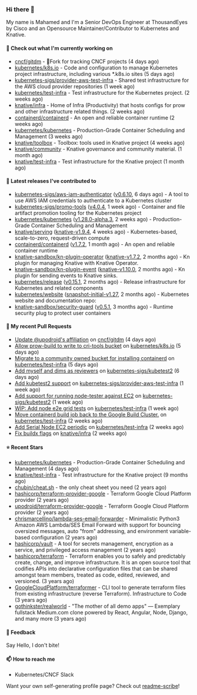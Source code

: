 ### Hi there 👋

My name is Mahamed and I'm a Senior DevOps Engineer at ThousandEyes by Cisco and an Opensource Maintainer/Contributor to Kubernetes and Knative.

#### 👷 Check out what I'm currently working on

- [cncf/gitdm](https://github.com/cncf/gitdm) - 📜Fork for tracking CNCF projects (4 days ago)
- [kubernetes/k8s.io](https://github.com/kubernetes/k8s.io) - Code and configuration to manage Kubernetes project infrastructure, including various *.k8s.io sites (5 days ago)
- [kubernetes-sigs/provider-aws-test-infra](https://github.com/kubernetes-sigs/provider-aws-test-infra) - Shared test infrastructure for the AWS cloud provider repositories (1 week ago)
- [kubernetes/test-infra](https://github.com/kubernetes/test-infra) - Test infrastructure for the Kubernetes project. (2 weeks ago)
- [knative/infra](https://github.com/knative/infra) - Home of Infra (Productivity) that hosts configs for prow and other infrastructure related things. (2 weeks ago)
- [containerd/containerd](https://github.com/containerd/containerd) - An open and reliable container runtime (2 weeks ago)
- [kubernetes/kubernetes](https://github.com/kubernetes/kubernetes) - Production-Grade Container Scheduling and Management (3 weeks ago)
- [knative/toolbox](https://github.com/knative/toolbox) - Toolbox: tools used in Knative project (4 weeks ago)
- [knative/community](https://github.com/knative/community) - Knative governance and community material. (1 month ago)
- [knative/test-infra](https://github.com/knative/test-infra) - Test infrastructure for the Knative project (1 month ago)

#### 🔭 Latest releases I've contributed to

- [kubernetes-sigs/aws-iam-authenticator](https://github.com/kubernetes-sigs/aws-iam-authenticator) ([v0.6.10](https://github.com/kubernetes-sigs/aws-iam-authenticator/releases/tag/v0.6.10), 6 days ago) - A tool to use AWS IAM credentials to authenticate to a Kubernetes cluster
- [kubernetes-sigs/promo-tools](https://github.com/kubernetes-sigs/promo-tools) ([v4.0.4](https://github.com/kubernetes-sigs/promo-tools/releases/tag/v4.0.4), 1 week ago) - Container and file artifact promotion tooling for the Kubernetes project
- [kubernetes/kubernetes](https://github.com/kubernetes/kubernetes) ([v1.28.0-alpha.3](https://github.com/kubernetes/kubernetes/releases/tag/v1.28.0-alpha.3), 2 weeks ago) - Production-Grade Container Scheduling and Management
- [knative/serving](https://github.com/knative/serving) ([knative-v1.9.4](https://github.com/knative/serving/releases/tag/knative-v1.9.4), 4 weeks ago) - Kubernetes-based, scale-to-zero, request-driven compute
- [containerd/containerd](https://github.com/containerd/containerd) ([v1.7.2](https://github.com/containerd/containerd/releases/tag/v1.7.2), 1 month ago) - An open and reliable container runtime
- [knative-sandbox/kn-plugin-operator](https://github.com/knative-sandbox/kn-plugin-operator) ([knative-v1.7.2](https://github.com/knative-sandbox/kn-plugin-operator/releases/tag/knative-v1.7.2), 2 months ago) - Kn plugin for managing Knative with Knative Operator.
- [knative-sandbox/kn-plugin-event](https://github.com/knative-sandbox/kn-plugin-event) ([knative-v1.10.0](https://github.com/knative-sandbox/kn-plugin-event/releases/tag/knative-v1.10.0), 2 months ago) - Kn plugin for sending events to Knative sinks.
- [kubernetes/release](https://github.com/kubernetes/release) ([v0.15.1](https://github.com/kubernetes/release/releases/tag/v0.15.1), 2 months ago) - Release infrastructure for Kubernetes and related components
- [kubernetes/website](https://github.com/kubernetes/website) ([snapshot-initial-v1.27](https://github.com/kubernetes/website/releases/tag/snapshot-initial-v1.27), 2 months ago) - Kubernetes website and documentation repo: 
- [knative-sandbox/security-guard](https://github.com/knative-sandbox/security-guard) ([v0.5.1](https://github.com/knative-sandbox/security-guard/releases/tag/v0.5.1), 3 months ago) - Runtime security plug to protect user containers

#### 🔨 My recent Pull Requests

- [Update @upodroid&#39;s affiliation](https://github.com/cncf/gitdm/pull/100) on [cncf/gitdm](https://github.com/cncf/gitdm) (4 days ago)
- [Allow prow-build to write to cri-tools bucket](https://github.com/kubernetes/k8s.io/pull/5500) on [kubernetes/k8s.io](https://github.com/kubernetes/k8s.io) (5 days ago)
- [Migrate to a community owned bucket for installing containerd](https://github.com/kubernetes/test-infra/pull/29986) on [kubernetes/test-infra](https://github.com/kubernetes/test-infra) (5 days ago)
- [Add myself and dims as reviewers](https://github.com/kubernetes-sigs/kubetest2/pull/231) on [kubernetes-sigs/kubetest2](https://github.com/kubernetes-sigs/kubetest2) (6 days ago)
- [Add kubetest2 support](https://github.com/kubernetes-sigs/provider-aws-test-infra/pull/39) on [kubernetes-sigs/provider-aws-test-infra](https://github.com/kubernetes-sigs/provider-aws-test-infra) (1 week ago)
- [Add support for running node-tester against EC2](https://github.com/kubernetes-sigs/kubetest2/pull/230) on [kubernetes-sigs/kubetest2](https://github.com/kubernetes-sigs/kubetest2) (1 week ago)
- [WIP: Add node e2e grid tests](https://github.com/kubernetes/test-infra/pull/29944) on [kubernetes/test-infra](https://github.com/kubernetes/test-infra) (1 week ago)
- [Move containerd build job back to the Google Build Cluster.](https://github.com/kubernetes/test-infra/pull/29839) on [kubernetes/test-infra](https://github.com/kubernetes/test-infra) (2 weeks ago)
- [Add Serial Node EC2 periodic](https://github.com/kubernetes/test-infra/pull/29838) on [kubernetes/test-infra](https://github.com/kubernetes/test-infra) (2 weeks ago)
- [Fix buildx flags](https://github.com/knative/infra/pull/111) on [knative/infra](https://github.com/knative/infra) (2 weeks ago)

#### ⭐ Recent Stars

- [kubernetes/kubernetes](https://github.com/kubernetes/kubernetes) - Production-Grade Container Scheduling and Management (4 days ago)
- [knative/test-infra](https://github.com/knative/test-infra) - Test infrastructure for the Knative project (9 months ago)
- [chubin/cheat.sh](https://github.com/chubin/cheat.sh) - the only cheat sheet you need (2 years ago)
- [hashicorp/terraform-provider-google](https://github.com/hashicorp/terraform-provider-google) - Terraform Google Cloud Platform provider (2 years ago)
- [upodroid/terraform-provider-google](https://github.com/upodroid/terraform-provider-google) - Terraform Google Cloud Platform provider (2 years ago)
- [chrismarcellino/lambda-ses-email-forwarder](https://github.com/chrismarcellino/lambda-ses-email-forwarder) - Minimalistic Python3 Amazon AWS Lambda/SES Email Forward with support for bouncing oversized messages, auto &#34;from&#34; addressing, and environment variable-based configuration (2 years ago)
- [hashicorp/vault](https://github.com/hashicorp/vault) - A tool for secrets management, encryption as a service, and privileged access management (2 years ago)
- [hashicorp/terraform](https://github.com/hashicorp/terraform) - Terraform enables you to safely and predictably create, change, and improve infrastructure. It is an open source tool that codifies APIs into declarative configuration files that can be shared amongst team members, treated as code, edited, reviewed, and versioned. (3 years ago)
- [GoogleCloudPlatform/terraformer](https://github.com/GoogleCloudPlatform/terraformer) - CLI tool to generate terraform files from existing infrastructure (reverse Terraform). Infrastructure to Code (3 years ago)
- [gothinkster/realworld](https://github.com/gothinkster/realworld) - &#34;The mother of all demo apps&#34; — Exemplary fullstack Medium.com clone powered by React, Angular, Node, Django, and many more (3 years ago)

#### 💬 Feedback

Say Hello, I don't bite!

#### 📫 How to reach me

- Kubernetes/CNCF Slack

Want your own self-generating profile page? Check out [readme-scribe](https://github.com/muesli/readme-scribe)!


